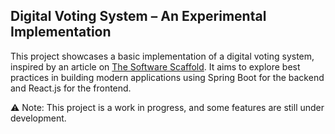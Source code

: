 ## Digital Voting System – An Experimental Implementation

This project showcases a basic implementation of a digital voting system, inspired by an article on [The Software Scaffold](https://iugori.ro/?p=13).
It aims to explore best practices in building modern applications using Spring Boot for the backend and React.js for the frontend.

⚠️ Note: This project is a work in progress, and some features are still under development.
